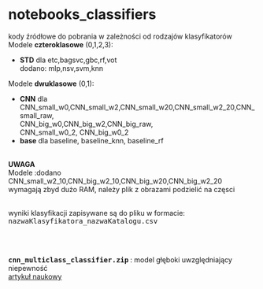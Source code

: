 # notebooks_classifiers

kody źródłowe do pobrania w zależności od rodzajów klasyfikatorów<br>
Modele **czteroklasowe** (0,1,2,3):
- <b>STD</b> dla etc,bagsvc,gbc,rf,vot
<br> dodano: mlp,nsv,svm,knn<br>

Modele **dwuklasowe** (0,1):
- <b>CNN</b> dla 
<br>CNN_small_w0,CNN_small_w2,CNN_small_w20,CNN_small_w2_20,CNN_small_raw,
<br>CNN_big_w0,CNN_big_w2,CNN_big_raw,
<br>   CNN_small_w0_2, CNN_big_w0_2
- <b>base</b> dla baseline, baseline_knn, baseline_rf


<br><b>UWAGA</b>
<br>Modele :dodano CNN_small_w2_10,CNN_big_w2_10,CNN_big_w20,CNN_big_w2_20
wymagają zbyd dużo RAM, należy plik z obrazami podzielić na częsci


<br>
wyniki klasyfikacji zapisywane są do pliku w formacie:
<tt>nazwaKlasyfikatora_nazwaKatalogu.csv</tt>

<br><br>

<b><tt> cnn_multiclass_classifier.zip</tt> </b> : model głęboki uwzględniający niepewność
<br>[artykuł naukowy](https://www.mdpi.com/1424-8220/21/6/1963) 
